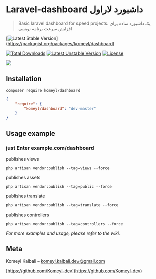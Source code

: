 # Laravel-dashboard                                داشبورد لاراول
>Basic laravel dashboard for speed projects.        یک داشبورد ساده برای افزایش سرعت برنامه نویسی

[![Latest Stable Version](https://img.shields.io/packagist/v/komeyl/dashboard)]
(https://packagist.org/packages/komeyl/dashboard)

[![Total Downloads](https://poser.pugx.org/komeyl/dashboard/downloads)](https://packagist.org/packages/komeyl/dashboard)
[![Latest Unstable Version](https://poser.pugx.org/komeyl/dashboard/v/unstable)](https://packagist.org/packages/komeyl/dashboard)
[![License](https://poser.pugx.org/komeyl/dashboard/license)](https://packagist.org/packages/komeyl/dashboard)



![](header.png)

## Installation

```
composer require komeyl/dashboard
```

```json
{
    "require": {
        "komeyl/dashboard": "dev-master"
    }
}
```


## Usage example
### just Enter example.com/dashboard 

publishes views

```
php artisan vendor:publish --tag=views --force
```

publishes assets

```
php artisan vendor:publish --tag=public --force
```

publishes translate

```
php artisan vendor:publish --tag=translate --force
```

publishes controllers

```
php artisan vendor:publish --tag=controllers --force
```

_For more examples and usage, please refer to the wiki._


## Meta

Komeyl Kalbali  –  komeyl.kalbali.dev@gmail.com

[https://github.com/Komeyl-dev](https://github.com/Komeyl-dev)
